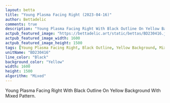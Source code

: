 ```yaml
---
layout: betta
title: "Young Plasma Facing Right (2023-04-16)"
author: Bettadelic
comments: true
description: "Young Plasma Facing Right With Black Outline On Yellow Background With Mixed Pattern."
actpub_featured_image: "https://bettadelic.art/static/bettas/BD230416.jpg"
actpub_featured_image_width: 1600
actpub_featured_image_height: 1500
tags: [Young Plasma Facing Right, Black Outline, Yellow Background, Mixed Pattern, April 2023]
unitName: "BD230416"
line_color: "Black"
background_color: "Yellow"
width: 1600
height: 1500
algorithm: "Mixed"
---
```


Young Plasma Facing Right With Black Outline On Yellow Background With Mixed Pattern.
